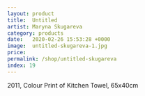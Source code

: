```yaml
---
layout: product
title:  Untitled
artist: Maryna Skugareva
category: products
date:   2020-02-26 15:53:28 +0000
image:  untitled-skugareva-1.jpg
price:
permalink: /shop/untitled-skugareva
index: 19
---
```

2011, Colour Print of Kitchen Towel, 65x40cm
